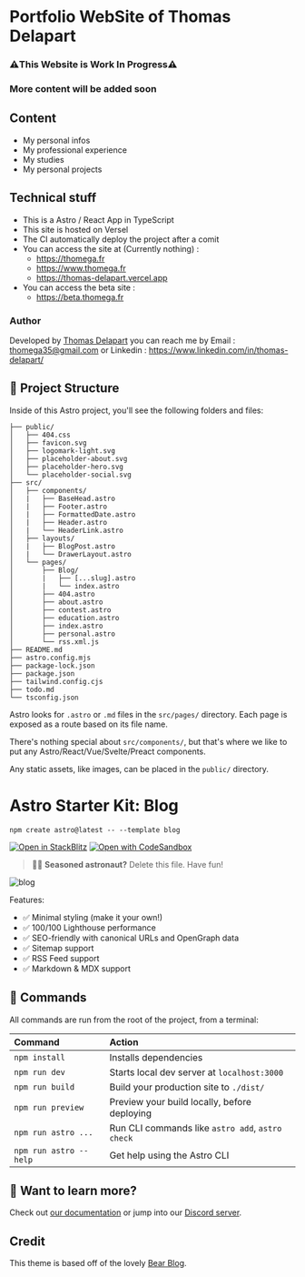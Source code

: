 # Portfolio WebSite of Thomas Delapart

### ⚠️This Website is Work In Progress⚠️
### More content will be added soon

## Content 

- My personal infos
- My professional experience
- My studies
- My personal projects

## Technical stuff

- This is a Astro / React App in TypeScript
- This site is hosted on Versel
- The CI automatically deploy the project after a comit
- You can access the site at (Currently nothing) :
  - https://thomega.fr
  - https://www.thomega.fr
  - https://thomas-delapart.vercel.app
- You can access the beta site :
  - https://beta.thomega.fr

### Author

Developed by [Thomas Delapart](https://github.com/Thomega35/) 
you can reach me by Email : thomega35@gmail.com or Linkedin : https://www.linkedin.com/in/thomas-delapart/  

## 🚀 Project Structure

Inside of this Astro project, you'll see the following folders and files:

```
├── public/
│   ├── 404.css
│   ├── favicon.svg
│   ├── logomark-light.svg
│   ├── placeholder-about.svg
│   ├── placeholder-hero.svg
│   └── placeholder-social.svg
├── src/
│   ├── components/
│   |   ├── BaseHead.astro
│   |   ├── Footer.astro
│   |   ├── FormattedDate.astro
│   |   ├── Header.astro
│   |   └── HeaderLink.astro
│   ├── layouts/
│   |   ├── BlogPost.astro
│   |   └── DrawerLayout.astro
│   └── pages/
│       ├── Blog/
│       |   ├── [...slug].astro
│       |   └── index.astro
│       ├── 404.astro
│       ├── about.astro
│       ├── contest.astro
│       ├── education.astro
│       ├── index.astro
│       ├── personal.astro
│       └── rss.xml.js
├── README.md
├── astro.config.mjs
├── package-lock.json
├── package.json
├── tailwind.config.cjs
├── todo.md
└── tsconfig.json
```

Astro looks for `.astro` or `.md` files in the `src/pages/` directory. Each page is exposed as a route based on its file name.

There's nothing special about `src/components/`, but that's where we like to put any Astro/React/Vue/Svelte/Preact components.

Any static assets, like images, can be placed in the `public/` directory.


# Astro Starter Kit: Blog

```
npm create astro@latest -- --template blog
```

[![Open in StackBlitz](https://developer.stackblitz.com/img/open_in_stackblitz.svg)](https://stackblitz.com/github/withastro/astro/tree/latest/examples/blog)
[![Open with CodeSandbox](https://assets.codesandbox.io/github/button-edit-lime.svg)](https://codesandbox.io/s/github/withastro/astro/tree/latest/examples/blog)

> 🧑‍🚀 **Seasoned astronaut?** Delete this file. Have fun!


![blog](https://user-images.githubusercontent.com/4677417/186189140-4ef17aac-c3c9-4918-a8c2-ce86ba1bb394.png)

Features:

- ✅ Minimal styling (make it your own!)
- ✅ 100/100 Lighthouse performance
- ✅ SEO-friendly with canonical URLs and OpenGraph data
- ✅ Sitemap support
- ✅ RSS Feed support
- ✅ Markdown & MDX support

## 🧞 Commands

All commands are run from the root of the project, from a terminal:

| Command                | Action                                           |
| :--------------------- | :----------------------------------------------- |
| `npm install`          | Installs dependencies                            |
| `npm run dev`          | Starts local dev server at `localhost:3000`      |
| `npm run build`        | Build your production site to `./dist/`          |
| `npm run preview`      | Preview your build locally, before deploying     |
| `npm run astro ...`    | Run CLI commands like `astro add`, `astro check` |
| `npm run astro --help` | Get help using the Astro CLI                     |

## 👀 Want to learn more?

Check out [our documentation](https://docs.astro.build) or jump into our [Discord server](https://astro.build/chat).

## Credit

This theme is based off of the lovely [Bear Blog](https://github.com/HermanMartinus/bearblog/).
